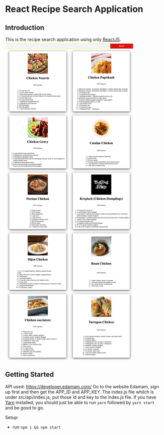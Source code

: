 # React Recipe Search Application

## Introduction
This is the recipe search application using only [ReactJS](https://reactjs.org/). 
![Screenshot](./public/screenshot.png)

## Getting Started

API used: https://developer.edamam.com/
Go to the website Edamam, sign up first and then get the APP_ID and APP_KEY. 
The index.js file whilch is under src/api/index.js, put those id and key to the index.js file.
If you have [Yarn](https://yarnpkg.com/en/) installed, you should just be able to run `yarn` followed by `yarn start` and be good to go.

Setup:
- run ```npm i && npm start```




